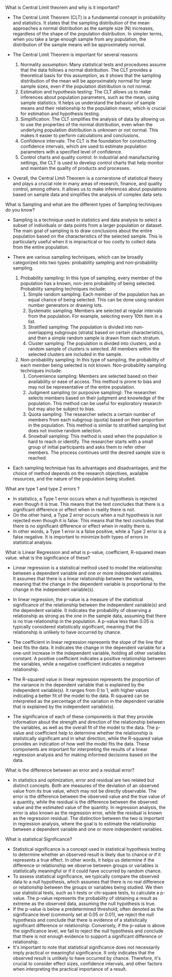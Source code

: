 What is Central Limit theorem and why is it important?

- The Central Limit Theorem (CLT) is a fundamental concept in probability and statistics. It states that the sampling distribution of the mean approaches a normal distribution as the 
  sample size (N) increases, regardless of the shape of the population distribution. In simpler terms, when you take a large enough sample from any population, the distribution of 
  the sample means will be approximately normal.

- The Central Limit Theorem is important for several reasons:
  1. Normality assumption: Many statistical tests and procedures assume that the data follows a normal distribution. The CLT provides a theoretical basis for this assumption, as 
     it shows that the sampling distribution of the mean will be approximately normal for large sample sizes, even if the population distribution is not normal.
  2. Estimation and hypothesis testing: The CLT allows us to make inferences about population parameters, such as the mean, using sample statistics. It helps us understand the 
     behavior of sample means and their relationship to the population mean, which is crucial for estimation and hypothesis testing.
  4. Simplification: The CLT simplifies the analysis of data by allowing us to use the properties of the normal distribution, even when the underlying population 
     distribution is unknown or not normal. This makes it easier to perform calculations and conclusions.
  6. Confidence intervals: The CLT is the foundation for constructing confidence intervals, which are used to estimate population parameters with a specified level of confidence.
  7. Control charts and quality control: In industrial and manufacturing settings, the CLT is used to develop control charts that help monitor and maintain the quality of products and processes.

- Overall, the Central Limit Theorem is a cornerstone of statistical theory and plays a crucial role in many areas of research, finance, and quality control, among others. It allows us 
  to make inferences about populations based on sample data and simplifies the analysis of complex data sets.

What is Sampling and what are the different types of Sampling techniques do you know?

- Sampling is a technique used in statistics and data analysis to select a subset of individuals or data points from a larger population or dataset. The main goal of 
  sampling is to draw conclusions about the entire population based on the characteristics of the selected sample. This is particularly useful when it is impractical 
  or too costly to collect data from the entire population.
- There are various sampling techniques, which can be broadly categorized into two types: probability sampling and non-probability sampling.
  1. Probability sampling: In this type of sampling, every member of the population has a known, non-zero probability of being selected. Probability sampling techniques include:
     1. Simple random sampling: Each member of the population has an equal chance of being selected. This can be done using random number generators or drawing lots.
     2. Systematic sampling: Members are selected at regular intervals from the population. For example, selecting every 10th item in a list.
     3. Stratified sampling: The population is divided into non-overlapping subgroups (strata) based on certain characteristics, and then a simple random sample is drawn from each stratum.
     4. Cluster sampling: The population is divided into clusters, and a random sample of clusters is selected. All members within the selected clusters are included in the sample.
  2. Non-probability sampling: In this type of sampling, the probability of each member being selected is not known. Non-probability sampling techniques include:
     1. Convenience sampling: Members are selected based on their availability or ease of access. This method is prone to 
        bias and may not be representative of the entire population.
     2. Judgment sampling (or purposive sampling): The researcher selects members based on their judgment and 
        knowledge of the population. This method can be useful for exploratory research but may also be subject to bias.
     3. Quota sampling: The researcher selects a certain number of members from each subgroup (quota) based on their 
        proportion in the population. This method is similar to stratified sampling but does not involve random selection.
     4. Snowball sampling: This method is used when the population is hard to reach or identify. The researcher starts with a small group of initial participants         and asks them to refer other members. The process continues until the desired sample size is reached.

- Each sampling technique has its advantages and disadvantages, and the choice of method depends on the research objectives, available resources, and the nature of the population being studied.

What are type 1 and type 2 errors ?

- In statistics, a Type 1 error occurs when a null hypothesis is rejected even though it is true. This means that the test concludes 
  that there is a significant   difference or effect when in reality there is not. 
- On the other hand, a Type 2 error occurs when a null hypothesis is not rejected even though it is false. This means that the test 
  concludes that there is no significant difference or effect when in reality there is. 
- In other words, a Type 1 error is a false positive, while a Type 2 error is a false negative. It is important to minimize both 
  types of errors in statistical analysis.
  
What is Linear Regression and what is p-value, coefficient, R-squared mean value. what is the significance of these?

- Linear regression is a statistical method used to model the relationship between a dependent variable and one or more independent variables. It assumes that       there is a linear relationship between the variables, meaning that the change in the dependent variable is proportional to the change in the independent           variable(s).

- In linear regression, the p-value is a measure of the statistical significance of the relationship between the independent variable(s) and the dependent           variable. It indicates the probability of observing a relationship as strong as the one in the sample data, assuming that there is no true relationship in the     population. A p-value less than 0.05 is typically considered statistically significant, meaning that the relationship is unlikely to have occurred by chance.

- The coefficient in linear regression represents the slope of the line that best fits the data. It indicates the change in the dependent variable for a one-unit   increase in the independent variable, holding all other variables constant. A positive coefficient indicates a positive relationship between the variables,       while a negative coefficient indicates a negative relationship.

- The R-squared value in linear regression represents the proportion of the variance in the dependent variable that is explained by the independent variable(s).     It ranges from 0 to 1, with higher values indicating a better fit of the model to the data. R-squared can be interpreted as the percentage of the variation in     the dependent variable that is explained by the independent variable(s).

- The significance of each of these components is that they provide information about the strength and direction of the relationship between the variables, as       well as the overall fit of the model to the data. The p-value and coefficient help to determine whether the relationship is statistically significant and in       what direction, while the R-squared value provides an indication of how well the model fits the data. These components are important for interpreting the         results of a linear regression analysis and for making informed decisions based on the data.

What is the difference between an error and a residual error?

- In statistics and optimization, error and residual are two related but distinct concepts. Both are measures of the deviation of an observed value from its true   value, which may not be directly observable. The error is the difference between the observed value and the true value of a quantity, while the residual is the   difference between the observed value and the estimated value of the quantity. In regression analysis, the error is also known as the regression error, while     the residual is known as the regression residual. The distinction between the two is important in regression analysis, where the goal is to estimate the           relationship between a dependent variable and one or more independent variables.

What is statistical Significance?

- Statistical significance is a concept used in statistical hypothesis testing to determine whether an observed result is likely due to chance or if it represents a true effect. In other words, it helps us determine if the difference or relationship we observe between groups or variables is statistically meaningful or if it could have occurred by random chance.
- To assess statistical significance, we typically compare the observed data to a null hypothesis, which assumes that there is no real difference or relationship between the groups or variables being studied. We then use statistical tests, such as t-tests or chi-square tests, to calculate a p-value. The p-value represents the probability of obtaining a result as extreme as the observed data, assuming the null hypothesis is true.
- If the p-value is below a predetermined threshold, often denoted as the significance level (commonly set at 0.05 or 0.01), we reject the null hypothesis and conclude that there is evidence of a statistically significant difference or relationship. Conversely, if the p-value is above the significance level, we fail to reject the null hypothesis and conclude that there is not enough evidence to support a significant difference or relationship.
- It's important to note that statistical significance does not necessarily imply practical or meaningful significance. It only indicates that the observed result is unlikely to have occurred by chance. Therefore, it's crucial to consider effect sizes, confidence intervals, and other factors when interpreting the practical importance of a result.
